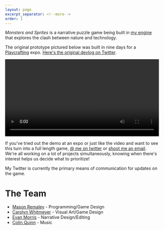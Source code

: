 ```yaml
---
layout: page
excerpt_separator: <!--more-->
order: 1
---
```


_Monsters and Sprites_ is a narrative puzzle game being built in [my engine](/projects/game-engine) that explores the clash between nature and technology.

The original prototype pictured below was built in nine days for a [Playcrafting](https://playcrafting.com/) expo. [Here's the original devlog on Twitter](https://twitter.com/masonremaley/status/988634973245669377).

<video width="100%" controls>
	<source src="/assets/monsters-and-sprites-trailer.mp4" type="video/mp4">
	Your browser does not support the video tag.
</video>

If you've tried out the demo at an expo or just like the video and want to see this turn into a full length game, [@ me on twitter](https://twitter.com/masonremaley) or [shoot me an email](mailto:mason.remaley+pub@gmail.com). We're all working on a lot of projects simultaneously, knowing when there's interest helps us decide what to prioritize!

My Twitter is currently the primary means of communication for updates on the game.

# The Team

- [Mason Remaley](https://twitter.com/masonremaley) - Programming/Game Design
- [Carolyn Whitmeyer](https://www.facebook.com/NyloracArt/) - Visual Art/Game Design
- [Evan Morris](https://twitter.com/evan_cmm) - Narrative Design/Editing
- [Colin Quinn](mailto:colinquinnwork@gmail.com) - Music
